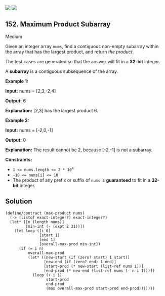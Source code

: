 [![](https://img.shields.io/github/stars/javadev/LeetCode-in-All?label=Stars&style=flat-square)](https://github.com/javadev/LeetCode-in-All)
[![](https://img.shields.io/github/forks/javadev/LeetCode-in-All?label=Fork%20me%20on%20GitHub%20&style=flat-square)](https://github.com/javadev/LeetCode-in-All/fork)

## 152\. Maximum Product Subarray

Medium

Given an integer array `nums`, find a contiguous non-empty subarray within the array that has the largest product, and return _the product_.

The test cases are generated so that the answer will fit in a **32-bit** integer.

A **subarray** is a contiguous subsequence of the array.

**Example 1:**

**Input:** nums = [2,3,-2,4]

**Output:** 6

**Explanation:** [2,3] has the largest product 6.

**Example 2:**

**Input:** nums = [-2,0,-1]

**Output:** 0

**Explanation:** The result cannot be 2, because [-2,-1] is not a subarray.

**Constraints:**

*   <code>1 <= nums.length <= 2 * 10<sup>4</sup></code>
*   `-10 <= nums[i] <= 10`
*   The product of any prefix or suffix of `nums` is **guaranteed** to fit in a **32-bit** integer.

## Solution

```racket
(define/contract (max-product nums)
  (-> (listof exact-integer?) exact-integer?)
  (let* ([n (length nums)]
         [min-int (- (expt 2 31))])
    (let loop ([i 0]
               [start 1]
               [end 1]
               [overall-max-prod min-int])
      (if (= i n)
          overall-max-prod
          (let* ([new-start (if (zero? start) 1 start)]
                 [new-end (if (zero? end) 1 end)]
                 [start-prod (* new-start (list-ref nums i))]
                 [end-prod (* new-end (list-ref nums (- n i 1)))])
            (loop (+ i 1)
                  start-prod
                  end-prod
                  (max overall-max-prod start-prod end-prod)))))))
```